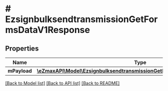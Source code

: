 # # EzsignbulksendtransmissionGetFormsDataV1Response

## Properties

Name | Type | Description | Notes
------------ | ------------- | ------------- | -------------
**mPayload** | [**\eZmaxAPI\Model\EzsignbulksendtransmissionGetFormsDataV1ResponseMPayload**](EzsignbulksendtransmissionGetFormsDataV1ResponseMPayload.md) |  |

[[Back to Model list]](../../README.md#models) [[Back to API list]](../../README.md#endpoints) [[Back to README]](../../README.md)
